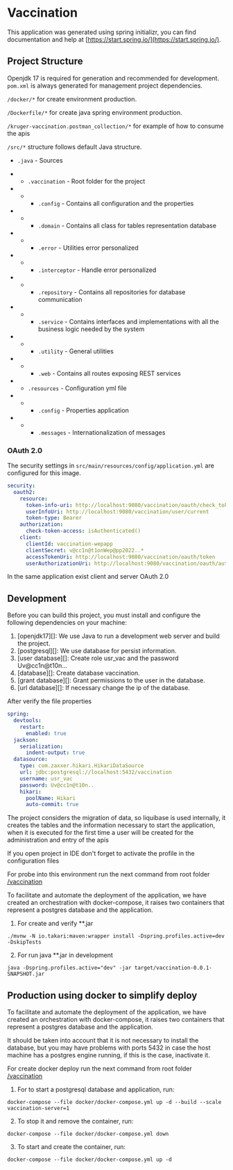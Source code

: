 # Vaccination

This application was generated using spring initializr, you can find documentation and help at [https://start.spring.io/](https://start.spring.io/).

## Project Structure

Openjdk 17 is required for generation and recommended for development. `pom.xml` is always generated for management project dependencies.

`/docker/*` for create environment production.

`/Dockerfile/*` for create java spring environment production.

`/kruger-vaccination.postman_collection/*` for example of how to consume the apis

`/src/*` structure follows default Java structure.

- `.java` - Sources

- - `.vaccination` - Root folder for the project
- - - `.config`    - Contains all configuration and the properties
- - - `.domain`    - Contains all class for tables representation database
- - - `.error`     -  Utilities error personalized
- - - `.interceptor` - Handle error personalized
- - - `.repository` - Contains all repositories for database communication
- - - `.service`    - Contains interfaces and implementations with all the business logic needed by the system
- - - `.utility`    - General utilities 
- - - `.web`        - Contains all routes exposing REST services

- - `.resources` - Configuration yml file
- - - `.config` - Properties application
- - - `.messages` - Internationalization of messages

### OAuth 2.0

The security settings in `src/main/resources/config/application.yml` are configured for this image.

```yaml
security:
  oauth2:
    resource:
      token-info-uri: http://localhost:9080/vaccination/oauth/check_token
      userInfoUri: http://localhost:9080/vaccination/user/current
      token-type: Bearer
    authorization:
      check-token-access: isAuthenticated()
    client:
      clientId: vaccination-wepapp
      clientSecret: v@cc1n@t1onWep@pp2022..*
      accessTokenUri: http://localhost:9080/vaccination/oauth/token
      userAuthorizationUri: http://localhost:9080/vaccination/oauth/authorize
```
In the same application exist client and server OAuth 2.0

## Development

Before you can build this project, you must install and configure the following dependencies on your machine:

1. [openjdk17][]: We use Java to run a development web server and build the project.
2. [postgresql][]: We use database for persist information.
3. [user database][]: Create role usr_vac and the password Uv@cc1n@t10n...
4. [database][]: Create database vaccination.
5. [grant database][]: Grant permissions to the user in the database.
6. [url database][]: If necessary change the ip of the database.

After verify the file properties

```yaml
spring:
  devtools:
    restart:
      enabled: true
  jackson:
    serialization:
      indent-output: true
  datasource:
    type: com.zaxxer.hikari.HikariDataSource
    url: jdbc:postgresql://localhost:5432/vaccination
    username: usr_vac
    password: Uv@cc1n@t10n..
    hikari:
      poolName: Hikari
      auto-commit: true
```
The project considers the migration of data, so liquibase is used internally, it creates the tables and the information necessary to start the application, when it is executed for the first time a user will be created for the administration and entry of the apis

If you open project in IDE don't forget to activate the profile in the configuration files

For probe into this environment run the next command from root folder [/vaccination](/vaccination)

To facilitate and automate the deployment of the application, we have created an orchestration with docker-compose, it raises two containers that represent a postgres database and the application.

1. For create and verify **.jar

```shell
./mvnw -N io.takari:maven:wrapper install -Dspring.profiles.active=dev -DskipTests
```

2. For run java **.jar in development

```shell
java -Dspring.profiles.active="dev" -jar target/vaccination-0.0.1-SNAPSHOT.jar
```

## Production using docker to simplify deploy

To facilitate and automate the deployment of the application, we have created an orchestration with docker-compose, it raises two containers that represent a postgres database and the application.

It should be taken into account that it is not necessary to install the database, but you may have problems with ports 5432 in case the host machine has a postgres engine running, if this is the case, inactivate it.

For create docker deploy run the next command from root folder [/vaccination](/vaccination)

1. For to start a postgresql database and application, run:

```
docker-compose --file docker/docker-compose.yml up -d --build --scale vaccination-server=1
```

2. To stop it and remove the container, run:

```
docker-compose --file docker/docker-compose.yml down
```

3. To start and create the container, run:

```
docker-compose --file docker/docker-compose.yml up -d
```